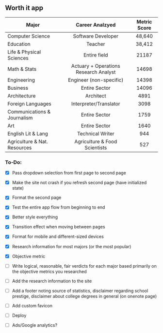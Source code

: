 ## Worth it app


| Major           | Career Analzyed | Metric Score  |
| -------------   |:-------------:  | :-------------:|
| Computer Science| Software Developer | 48,640 |
| Education       | Teacher        |   38,412 |
| Life & Physical Sciences | Entire field | 21187 |
| Math & Stats    | Actuary + Operations Research Analyst | 14698 |
| Engineering     | Engineer (non-specific) | 14398 |
| Business        | Entire Sector | 14096 |
| Architecture    | Architect     | 4891  |
| Foreign Languages | Interpreter/Translator | 3098 |
| Communications & Journalism | Entire Sector | 1759 |
| Art             | Entire Sector | 1640      |
| English Lit & Lang | Technical Writer | 944 |
| Agriculture & Nat. Resources | Agriculture & Food Scientists | 527 |




### To-Do: 
- [x] Pass dropdown selection from first page to second page
- [x] Make the site not crash if you refresh second page (have initialized state)
- [x] Format the second page
- [x] Test the entire app flow from beginning to end
- [x] Better style everything
- [x] Transition effect when moving between pages
- [x] Format for mobile and different-sized devices
- [x] Research information for most majors (or the most popular)
- [x] Objective metric
- [ ] Write logical, reasonable, fair verdicts for each major based primarily on the objective metrics you researched
- [ ] Add the research information to the site
- [ ] Add a footer noting source of statistics, disclaimer regarding school prestige, disclaimer about college degrees in general (on onenote page)
- [ ] Add custom favicon
- [ ] Deploy
- [ ] Ads/Google analytics?


